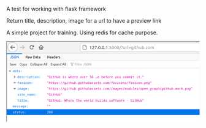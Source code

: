 A test for working with flask framework

Return title, description, image for a url to have a preview link

A simple project for training. Using redis for cache purpose.

![Alt text](image.png?raw=true "Title")